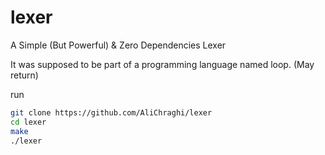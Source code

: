 # lexer
A Simple (But Powerful) &amp; Zero Dependencies Lexer

It was supposed to be part of a programming language named loop. (May return)

run
```sh
git clone https://github.com/AliChraghi/lexer
cd lexer
make
./lexer
```
